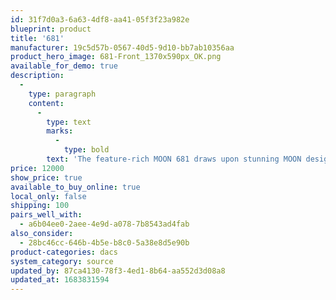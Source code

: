 ```yaml
---
id: 31f7d0a3-6a63-4df8-aa41-05f3f23a982e
blueprint: product
title: '681'
manufacturer: 19c5d57b-0567-40d5-9d10-bb7ab10356aa
product_hero_image: 681-Front_1370x590px_OK.png
available_for_demo: true
description:
  -
    type: paragraph
    content:
      -
        type: text
        marks:
          -
            type: bold
        text: 'The feature-rich MOON 681 draws upon stunning MOON design and advanced digital audio technologies to deliver a seamless experience with the 641 and to serve as a complete digital front end to any analog amplifier.'
price: 12000
show_price: true
available_to_buy_online: true
local_only: false
shipping: 100
pairs_well_with:
  - a6b04ee0-2aee-4e9d-a078-7b8543ad4fab
also_consider:
  - 28bc46cc-646b-4b5e-b8c0-5a38e8d5e90b
product-categories: dacs
system_category: source
updated_by: 87ca4130-78f3-4ed1-8b64-aa552d3d08a8
updated_at: 1683831594
---
```

